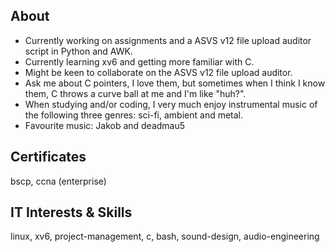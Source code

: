## About

- Currently working on assignments and a ASVS v12 file upload auditor script in Python and AWK.
- Currently learning xv6 and getting more familiar with C.
- Might be keen to collaborate on the ASVS v12 file upload auditor.
- Ask me about C pointers, I love them, but sometimes when I think I know them, C throws a curve ball at me and I'm like "huh?".
- When studying and/or coding, I very much enjoy instrumental music of the following three genres: sci-fi, ambient and metal.
- Favourite music: Jakob and deadmau5

## Certificates

bscp, ccna (enterprise)

## IT Interests & Skills

linux, xv6, project-management, c, bash, sound-design, audio-engineering
